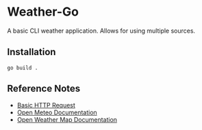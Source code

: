 # Weather-Go

A basic CLI weather application. Allows for using multiple sources.

## Installation

```shell
go build .
```

## Reference Notes

- [Basic HTTP Request](https://www.slingacademy.com/article/how-to-send-get-requests-with-params-in-go/#step-3:-create-a-http-client)
- [Open Meteo Documentation](https://open-meteo.com/en/docs)
- [Open Weather Map Documentation](https://openweathermap.org/api)

